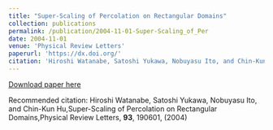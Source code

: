 ```yaml
---
title: "Super-Scaling of Percolation on Rectangular Domains"
collection: publications
permalink: /publication/2004-11-01-Super-Scaling_of_Per
date: 2004-11-01
venue: 'Physical Review Letters'
paperurl: 'https://dx.doi.org/'
citation: 'Hiroshi Watanabe, Satoshi Yukawa, Nobuyasu Ito, and Chin-Kun Hu,Super-Scaling of Percolation on Rectangular Domains,Physical Review Letters, <b>93</b>, 190601, (2004)'
---
```


<a href='https://dx.doi.org/'>Download paper here</a>

Recommended citation: Hiroshi Watanabe, Satoshi Yukawa, Nobuyasu Ito, and Chin-Kun Hu,Super-Scaling of Percolation on Rectangular Domains,Physical Review Letters, <b>93</b>, 190601, (2004)